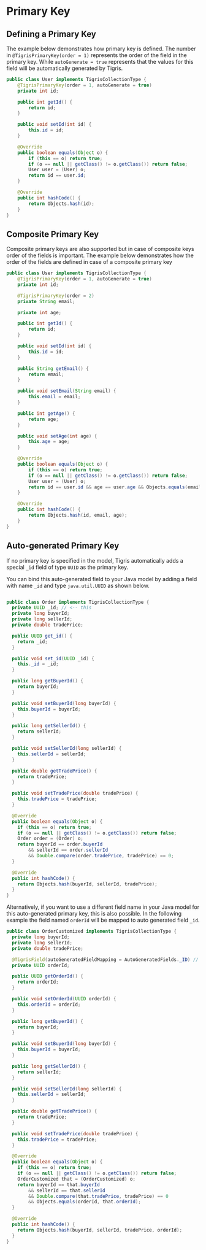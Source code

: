 # Primary Key

## Defining a Primary Key

The example below demonstrates how primary key is defined. The
number in `@TigrisPrimaryKey(order = 1)` represents the order of the field
in the primary key. While `autoGenerate = true` represents that the values for
this field will be automatically generated by Tigris.

```java
public class User implements TigrisCollectionType {
    @TigrisPrimaryKey(order = 1, autoGenerate = true)
    private int id;

    public int getId() {
        return id;
    }

    public void setId(int id) {
        this.id = id;
    }

    @Override
    public boolean equals(Object o) {
        if (this == o) return true;
        if (o == null || getClass() != o.getClass()) return false;
        User user = (User) o;
        return id == user.id;
    }

    @Override
    public int hashCode() {
        return Objects.hash(id);
    }
}
```

## Composite Primary Key

Composite primary keys are also supported but in case of composite keys
order of the fields is important. The example below demonstrates
how the order of the fields are defined in case of a composite primary key

```java
public class User implements TigrisCollectionType {
    @TigrisPrimaryKey(order = 1, autoGenerate = true)
    private int id;

    @TigrisPrimaryKey(order = 2)
    private String email;

    private int age;

    public int getId() {
        return id;
    }

    public void setId(int id) {
        this.id = id;
    }

    public String getEmail() {
        return email;
    }

    public void setEmail(String email) {
        this.email = email;
    }

    public int getAge() {
        return age;
    }

    public void setAge(int age) {
        this.age = age;
    }

    @Override
    public boolean equals(Object o) {
        if (this == o) return true;
        if (o == null || getClass() != o.getClass()) return false;
        User user = (User) o;
        return id == user.id && age == user.age && Objects.equals(email, user.email);
    }

    @Override
    public int hashCode() {
        return Objects.hash(id, email, age);
    }
}
```

## Auto-generated Primary Key

If no primary key is specified in the model, Tigris automatically adds a
special `_id` field of type `UUID` as the primary key.

You can bind this auto-generated field to your Java model by adding a
field with name `_id` and type `java.util.UUID` as shown below.

```java

public class Order implements TigrisCollectionType {
  private UUID _id; // <-- this
  private long buyerId;
  private long sellerId;
  private double tradePrice;

  public UUID get_id() {
    return _id;
  }

  public void set_id(UUID _id) {
    this._id = _id;
  }

  public long getBuyerId() {
    return buyerId;
  }

  public void setBuyerId(long buyerId) {
    this.buyerId = buyerId;
  }

  public long getSellerId() {
    return sellerId;
  }

  public void setSellerId(long sellerId) {
    this.sellerId = sellerId;
  }

  public double getTradePrice() {
    return tradePrice;
  }

  public void setTradePrice(double tradePrice) {
    this.tradePrice = tradePrice;
  }

  @Override
  public boolean equals(Object o) {
    if (this == o) return true;
    if (o == null || getClass() != o.getClass()) return false;
    Order order = (Order) o;
    return buyerId == order.buyerId
        && sellerId == order.sellerId
        && Double.compare(order.tradePrice, tradePrice) == 0;
  }

  @Override
  public int hashCode() {
    return Objects.hash(buyerId, sellerId, tradePrice);
  }
}
```

Alternatively, if you want to use a different field name in your Java model for
this auto-generated primary key, this is also possible. In the following example
the field named `orderId` will be mapped to auto generated field `_id`.

```java
public class OrderCustomized implements TigrisCollectionType {
  private long buyerId;
  private long sellerId;
  private double tradePrice;

  @TigrisField(autoGeneratedFieldMapping = AutoGeneratedFields._ID) // <-- this
  private UUID orderId;

  public UUID getOrderId() {
    return orderId;
  }

  public void setOrderId(UUID orderId) {
    this.orderId = orderId;
  }

  public long getBuyerId() {
    return buyerId;
  }

  public void setBuyerId(long buyerId) {
    this.buyerId = buyerId;
  }

  public long getSellerId() {
    return sellerId;
  }

  public void setSellerId(long sellerId) {
    this.sellerId = sellerId;
  }

  public double getTradePrice() {
    return tradePrice;
  }

  public void setTradePrice(double tradePrice) {
    this.tradePrice = tradePrice;
  }

  @Override
  public boolean equals(Object o) {
    if (this == o) return true;
    if (o == null || getClass() != o.getClass()) return false;
    OrderCustomized that = (OrderCustomized) o;
    return buyerId == that.buyerId
        && sellerId == that.sellerId
        && Double.compare(that.tradePrice, tradePrice) == 0
        && Objects.equals(orderId, that.orderId);
  }

  @Override
  public int hashCode() {
    return Objects.hash(buyerId, sellerId, tradePrice, orderId);
  }
}
```
